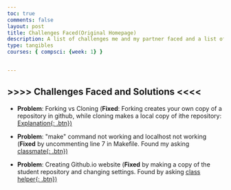 ```yaml
---
toc: true
comments: false
layout: post
title: Challenges Faced(Original Homepage)
description: A list of challenges me and my partner faced and a list of solutions to the challenges we encountered.
type: tangibles
courses: { compsci: {week: 1} }


---
```


## >>>> Challenges Faced and Solutions <<<<

- __Problem__: Forking vs Cloning (__Fixed__: Forking creates your own copy of a repository in github, while cloning makes a local copy of ithe repository: <ins>[Explanation](https://www.educative.io/answers/what-is-the-difference-between-forking-and-cloning-in-git){: .btn})</ins>


- __Problem__: "make" command not working and localhost not working (__Fixed__ by uncommenting line 7 in Makefile. Found my asking <ins>[classmate](https://app.slack.com/client/TUDAF53UJ/CUU064ACX){: .btn})


- __Problem__: Creating Github.io website (__Fixed__ by making a copy of the student repository and changing settings. Found by asking <ins>[class helper](https://app.slack.com/client/TUDAF53UJ/D05P90Y3YHZ){: .btn})